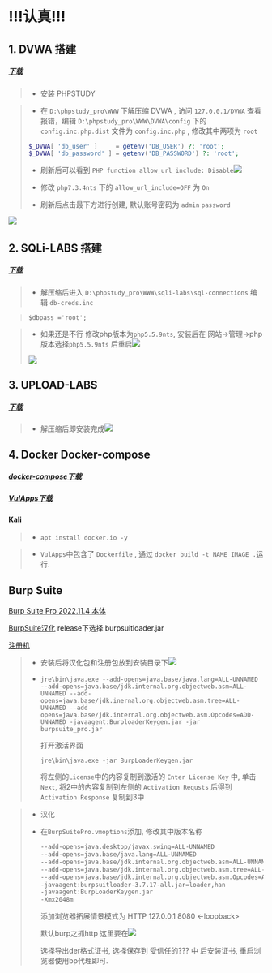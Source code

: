 # !!!认真!!!

## 1. DVWA 搭建

##### [下载](https://github.com/digininja/DVWA)

> - 安装 PHPSTUDY

> - 在 `D:\phpstudy_pro\WWW` 下解压缩 DVWA , 访问 `127.0.0.1/DVWA` 查看报错，编辑 `D:\phpstudy_pro\WWW\DVWA\config` 下的 `config.inc.php.dist` 文件为 `config.inc.php` , 修改其中两项为 `root`
> 
> ```php
> $_DVWA[ 'db_user' ]     = getenv('DB_USER') ?: 'root';
> $_DVWA[ 'db_password' ] = getenv('DB_PASSWORD') ?: 'root';
> ```
> 
> - 刷新后可以看到 `PHP function allow_url_include: Disable`![](C:\Users\Administrator\AppData\Roaming\marktext\images\2025-03-08-09-25-35-image.png)
> 
> - 修改 `php7.3.4nts` 下的 `allow_url_include=OFF` 为 `On`
> 
> - 刷新后点击最下方进行创建, 默认账号密码为 `admin` `password`

![](C:\Users\Administrator\AppData\Roaming\marktext\images\2025-03-08-09-55-41-image.png) 

## 2. SQLi-LABS 搭建

##### [下载](https://github.com/Audi-1/sqli-labs)

> - 解压缩后进入 `D:\phpstudy_pro\WWW\sqli-labs\sql-connections` 编辑 `db-creds.inc` 

> ```
> $dbpass ='root';
> ```

> - 如果还是不行 修改php版本为`php5.5.9nts`, 安装后在 网站->管理->php版本选择`php5.5.9nts` 后重启![](C:\Users\Administrator\AppData\Roaming\marktext\images\2025-03-08-09-49-02-image.png)
> 
> ![](C:\Users\Administrator\AppData\Roaming\marktext\images\2025-03-08-09-55-09-image.png)

## 3. UPLOAD-LABS

##### [下载](https://github.com/c0ny1/upload-labs)

> - 解压缩后即安装完成![](C:\Users\Administrator\AppData\Roaming\marktext\images\2025-03-08-09-54-38-image.png)



## 4. Docker Docker-compose

##### [docker-compose下载](https://github.com/docker/compose)

##### [VulApps下载](https://github.com/Medicean/VulApps)

#### Kali

> - `apt install docker.io -y`

> - `VulApps`中包含了 `Dockerfile` , 通过 `docker build -t NAME_IMAGE .`运行.

## 

## Burp Suite

[Burp Suite Pro 2022.11.4 本体](https://portswigger.net/burp/releases/professional-community-2022-11-4)

[BurpSuite汉化](https://github.com/Leon406/BurpSuiteCN-Release)  release下选择 burpsuitloader.jar

[注册机](https://github.com/Tcilay-xi/backup/blob/main/BurpLoaderKeygen/BurpLoaderKeygen.jar)

> - 安装后将汉化包和注册包放到安装目录下![](C:\Users\Administrator\AppData\Roaming\marktext\images\2025-03-08-16-10-34-image.png)
> 
> - `jre\bin\java.exe --add-opens=java.base/java.lang=ALL-UNNAMED --add-opens=java.base/jdk.internal.org.objectweb.asm=ALL-UNNAMED --add-opens=java.base/jdk.inernal.org.objectweb.asm.tree=ALL-UNNAMED --add-opens=java.base/jdk.internal.org.objectweb.asm.Opcodes=ADD-UNNAMED -javaagent:BurploaderKeygen.jar -jar burpsuite_pro.jar` 
>   
>   打开激活界面
>   
>   `jre\bin\java.exe -jar BurpLoaderKeygen.jar` 
>   
>   将左侧的`License`中的内容复制到激活的 `Enter License Key` 中, 单击 `Next`,  将2中的内容复制到左侧的 `Activation Requsts` 后得到 `Activation Response` 复制到3中 

> - 汉化
> 
> - 在`BurpSuitePro.vmoptions`添加, 修改其中版本名称
>   
>   ```bash
>   --add-opens=java.desktop/javax.swing=ALL-UNNAMED
>   --add-opens=java.base/java.lang=ALL-UNNAMED
>   --add-opens=java.base/jdk.internal.org.objectweb.asm=ALL-UNNAMED
>   --add-opens=java.base/jdk.internal.org.objectweb.asm.tree=ALL-UNNAMED
>   --add-opens=java.base/jdk.internal.org.objectweb.asm.Opcodes=ALL-UNNAMED
>   -javaagent:burpsuitloader-3.7.17-all.jar=loader,han
>   -javaagent:BurpLoaderKeygen.jar
>   -Xmx2048m
>   
>   ```
>   
>   添加浏览器拓展情景模式为 HTTP 127.0.0.1 8080 <-loopback>
>   
>   默认burp之抓http 这里要在![](C:\Users\Administrator\AppData\Roaming\marktext\images\2025-03-08-16-47-06-image.png)
>   
>   选择导出der格式证书, 选择保存到 受信任的??? 中 后安装证书, 重启浏览器使用bp代理即可.

  
